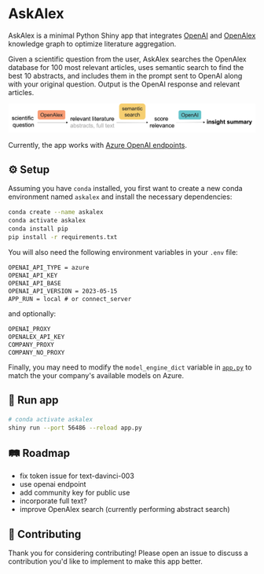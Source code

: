 
# AskAlex

AskAlex is a minimal Python Shiny app that integrates [OpenAI](https://platform.openai.com/docs) and [OpenAlex](https://openalex.org/) knowledge graph to optimize literature aggregation.

Given a scientific question from the user, AskAlex searches the OpenAlex database for 100 most relevant articles, uses semantic search to find the best 10 abstracts, and includes them in the prompt sent to OpenAI along with your original question.
Output is the OpenAI response and relevant articles.

![AskAlex-workflow](diagram.png)

Currently, the app works with [Azure OpenAI endpoints](https://learn.microsoft.com/en-us/azure/ai-services/openai/reference).

## ⚙️ Setup

Assuming you have `conda` installed, you first want to create a new conda environment named `askalex` and install the necessary dependencies:

``` sh
conda create --name askalex
conda activate askalex
conda install pip
pip install -r requirements.txt
```

You will also need the following environment variables in your `.env` file:
```
OPENAI_API_TYPE = azure
OPENAI_API_KEY
OPENAI_API_BASE
OPENAI_API_VERSION = 2023-05-15
APP_RUN = local # or connect_server
```

and optionally:
```
OPENAI_PROXY 
OPENALEX_API_KEY 
COMPANY_PROXY
COMPANY_NO_PROXY
```

Finally, you may need to modify the `model_engine_dict` variable in [`app.py`](app.py) to match the your company's available models on Azure.


## 🌿 Run app

``` sh
# conda activate askalex
shiny run --port 56486 --reload app.py
```

## 🛤️ Roadmap

- fix token issue for text-davinci-003
- use openai endpoint
- add community key for public use
- incorporate full text?
- improve OpenAlex search (currently performing abstract search)

## 🤝 Contributing

Thank you for considering contributing!
Please open an issue to discuss a contribution you'd like to implement to make this app better.
